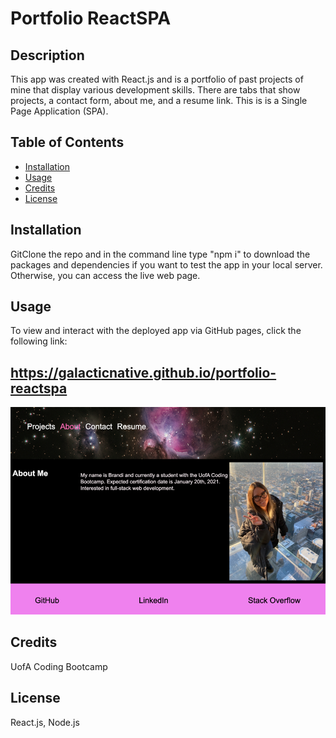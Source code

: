 # Portfolio ReactSPA

## Description

This app was created with React.js and is a portfolio of past projects of mine that display various development skills. There are tabs that show projects, a contact form, about me, and a resume link. This is is a Single Page Application (SPA).

## Table of Contents 
* [Installation](#installation)
* [Usage](#usage)
* [Credits](#credits)
* [License](#license)

## Installation 
GitClone the repo and in the command line type "npm i" to download the packages and dependencies if you want to test the app in your local server. Otherwise, you can access the live web page.

## Usage 
To view and interact with the deployed app via GitHub pages, click the following link:

## https://galacticnative.github.io/portfolio-reactspa 

![picture](./portreactspa.jpg)
    
## Credits 
UofA Coding Bootcamp

## License 
React.js, Node.js




